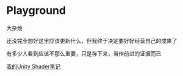 # Playground
大杂烩

还没完全想好这里应该更新什么，但我终于决定要好好经营自己的成果了

有多少人看到应该不那么重要，只是存下来，当作前进的证据而已



[我的Unity Shader笔记](https://github.com/AoiToly/Shader_Beginner)

